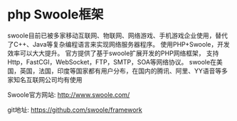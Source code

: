 php Swoole框架
=======


swoole目前已被多家移动互联网、物联网、网络游戏、手机游戏企业使用，替代了C++、Java等复杂编程语言来实现网络服务器程序。 使用PHP+Swoole，开发效率可以大大提升。
官方提供了基于swoole扩展开发的PHP网络框架， 支持Http，FastCGI，WebSocket，FTP，SMTP，SOA等网络协议。 
swoole在美国，英国，法国，印度等国家都有用户分布，在国内的腾讯、阿里、YY语音等多家知名互联网公司均有使用


Swoole官方网站:
http://www.swoole.com/

git地址:
https://github.com/swoole/framework
